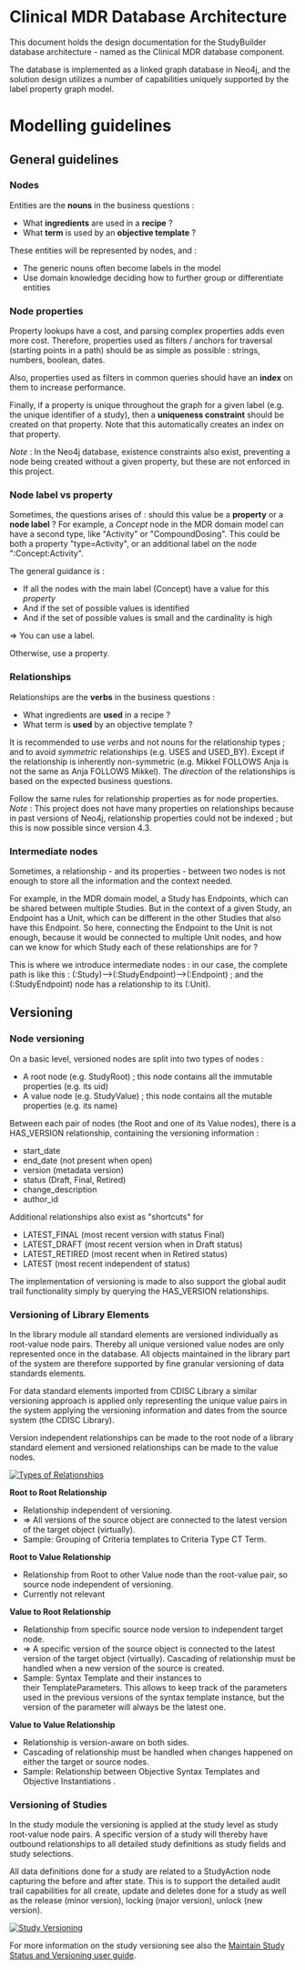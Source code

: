 # Clinical MDR Database Architecture

This document holds the design documentation for the StudyBuilder database architecture - named as the Clinical MDR database component.

The database is implemented as a linked graph database in Neo4j, and the solution design utilizes a number of capabilities uniquely supported by the label property graph model.

# Modelling guidelines
## General guidelines
### Nodes
Entities are the **nouns** in the business questions :
* What **ingredients** are used in a **recipe** ?
* What **term** is used by an **objective template** ?

These entities will be represented by nodes, and :

* The generic nouns often become labels in the model
* Use domain knowledge deciding how to further group or differentiate entities

### Node properties
Property lookups have a cost, and parsing complex properties adds even more cost.
Therefore, properties used as filters / anchors for traversal (starting points in a path) should be as simple as possible : strings, numbers, boolean, dates.

Also, properties used as filters in common queries should have an **index** on them to increase performance.

Finally, if a property is unique throughout the graph for a given label (e.g. the unique identifier of a study), then a **uniqueness constraint** should be created on that property. Note that this automatically creates an index on that property.

_Note_ : In the Neo4j database, existence constraints also exist, preventing a node being created without a given property, but these are not enforced in this project.

### Node label vs property
Sometimes, the questions arises of : should this value be a **property** or a **node label** ? For example, a _Concept_ node in the MDR domain model can have a second type, like "Activity" or "CompoundDosing". This could be both a property "type=Activity", or an additional label on the node ":Concept:Activity".

The general guidance is :
* If all the nodes with the main label (Concept) have a value for this _property_
* And if the set of possible values is identified
* And if the set of possible values is small and the cardinality is high
  
=> You can use a label.

Otherwise, use a property.

### Relationships
Relationships are the **verbs** in the business questions :
* What ingredients are **used** in a recipe ?
* What term is **used** by an objective template ?

It is recommended to use _verbs_ and not nouns for the relationship types ; and to avoid _symmetric_ relationships (e.g. USES and USED_BY). Except if the relationship is inherently non-symmetric (e.g. Mikkel FOLLOWS Anja is not the same as Anja FOLLOWS Mikkel).
The _direction_ of the relationships is based on the expected business questions.

Follow the same rules for relationship properties as for node properties. _Note_ : This project does not have many properties on relationships because in past versions of Neo4j, relationship properties could not be indexed ; but this is now possible since version 4.3.

### Intermediate nodes
Sometimes, a relationship - and its properties - between two nodes is not enough to store all the information and the context needed.

For example, in the MDR domain model, a Study has Endpoints, which can be shared between multiple Studies. But in the context of a given Study, an Endpoint has a Unit, which can be different in the other Studies that also have this Endpoint.
So here, connecting the Endpoint to the Unit is not enough, because it would be connected to multiple Unit nodes, and how can we know for which Study each of these relationships are for ?

This is where we introduce intermediate nodes : in our case, the complete path is like this : (:Study)-->(:StudyEndpoint)-->(:Endpoint) ; and the (:StudyEndpoint) node has a relationship to its (:Unit).

## Versioning
### Node versioning
On a basic level, versioned nodes are split into two types of nodes :
* A root node (e.g. StudyRoot) ; this node contains all the immutable properties (e.g. its uid)
* A value node (e.g. StudyValue) ; this node contains all the mutable properties (e.g. its name)

Between each pair of nodes (the Root and one of its Value nodes), there is a HAS_VERSION relationship, containing the versioning information :
- start_date
- end_date (not present when open)
- version (metadata version)
- status (Draft, Final, Retired)
- change_description
- author_id

Additional relationships also exist as "shortcuts" for
- LATEST_FINAL (most recent version with status Final)
- LATEST_DRAFT (most recent version when in Draft status)
- LATEST_RETIRED (most recent when in Retired status)
- LATEST (most recent independent of status)

The implementation of versioning is made to also support the global audit trail functionality simply by querying the HAS_VERSION relationships.


### Versioning of Library Elements

In the library module all standard elements are versioned individually as root-value node pairs. Thereby all unique versioned value nodes are only represented once in the database. All objects maintained in the library part of the system are therefore supported by fine granular versioning of data standards elements.

For data standard elements imported from CDISC Library a similar versioning approach is applied only representing the unique value pairs in the system applying the versioning information and dates from the source system (the CDISC Library).

Version independent relationships can be made to the root node of a library standard element and versioned relationships can be made to the value nodes.

[![Types of Relationships](~@source/images/documentation/relationship-types.png)](../../images/documentation/relationship-types.png)

**Root to Root Relationship**
 - Relationship independent of versioning.
 - => All versions of the source object are connected to the latest version of the target object (virtually).
 - Sample: Grouping of Criteria templates to Criteria Type CT Term.

**Root to Value Relationship**
 - Relationship from Root to other Value node than the root-value pair, so source node independent of versioning.
 - Currently not relevant

**Value to Root Relationship**
 - Relationship from specific source node version to independent target node.
 - => A specific version of the source object is connected to the latest version of the target object (virtually). Cascading of relationship must be handled when a new version of the source is created.
 - Sample: Syntax Template and their instances to their TemplateParameters. This allows to keep track of the parameters used in the previous versions of the syntax template instance, but the version of the parameter will always be the latest one.

**Value to Value Relationship**
 - Relationship is version-aware on both sides.
 - Cascading of relationship must be handled when changes happened on either the target or source nodes.
 - Sample: Relationship between Objective Syntax Templates and Objective Instantiations .


### Versioning of Studies

In the study module the versioning is applied at the study level as study root-value node pairs. A specific version of a study will thereby have outbound relationships to all detailed study definitions as study fields and study selections.

All data definitions done for a study are related to a StudyAction node capturing the before and after state. This is to support the detailed audit trail capabilities for all create, update and deletes done for a study as well as the release (minor version), locking (major version), unlock (new version). 

[![Study Versioning](~@source/images/documentation/study-versioning-model.svg)](../../images//documentation/study-versioning-model.svg)

For more information on the study versioning see also the [Maintain Study Status and Versioning user guide](../userguide/studies/manage_studies.md#maintain-study-status-and-versioning).


